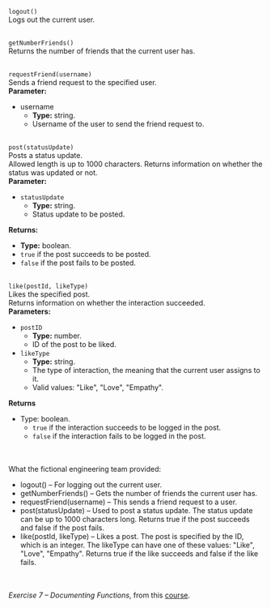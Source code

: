 `logout()`\
Logs out the current user.<br><br>

`getNumberFriends()`\
Returns the number of friends that the current user has.<br><br>

`requestFriend(username)`\
Sends a friend request to the specified user.\
**Parameter:**
* username
    * **Type:** string.
    * Username of the user to send the friend request to.<br><br>

`post(statusUpdate)`\
Posts a status update.\
Allowed length is up to 1000 characters. Returns information on whether the status was updated or not.\
**Parameter:**
* `statusUpdate`
    * **Type:** string.
    * Status update to be posted.

**Returns:**
* **Type:** boolean.
* `true` if the post succeeds to be posted.
* `false` if the post fails to be posted.<br><br>

`like(postId, likeType)`\
Likes the specified post.\
Returns information on whether the interaction succeeded.\
**Parameters:**
* `postID`
    * **Type:** number.
    * ID of the post to be liked.
* `likeType`
    * **Type:** string.
    * The type of interaction, the meaning that the current user assigns to it.
    * Valid values: "Like", "Love", "Empathy".

**Returns**
* Type: boolean.
    * `true` if the interaction succeeds to be logged in the post.
    * `false` if the interaction fails to be logged in the post.
<br><br><br>

What the fictional engineering team provided:
* logout() – For logging out the current user.
* getNumberFriends() – Gets the number of friends the current user has.
* requestFriend(username) – This sends a friend request to a user.
* post(statusUpdate) – Used to post a status update. The status update can be up to 1000 characters long. Returns true if the post succeeds and false if the post fails.
* like(postId, likeType) – Likes a post. The post is specified by the ID, which is an integer. The likeType can have one of these values: "Like", "Love", "Empathy". Returns true if the like succeeds and false if the like fails.
<br><br><br>

*Exercise 7 – Documenting Functions*, from this [course].

[course]: https://www.udemy.com/course/coding-for-writers-1-basic-programming/